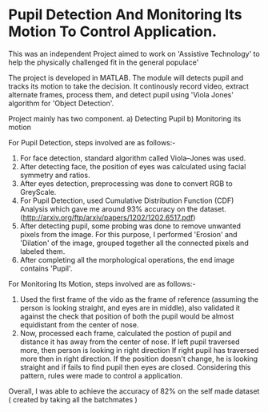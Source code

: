 # Pupil Detection And Monitoring Its Motion To Control Application.
This was an independent Project aimed to work on 'Assistive Technology' to help the physically challenged fit in the general populace' 

The project is developed in MATLAB. The module will detects pupil and tracks its motion to take the decision. It continously record video, extract alternate frames, process them, and detect pupil using 'Viola Jones' algorithm for 'Object Detection'. 

Project mainly has two component.
a) Detecting Pupil
b) Monitoring its motion


For Pupil Detection, steps involved are as follows:-

1) For face detection, standard algorithm called Viola–Jones was used. 
2) After detecting face, the position of eyes was calculated using facial symmetry and ratios. 
3) After eyes detection, preprocessing was done to convert RGB to GreyScale.
4) For Pupil Detection, used Cumulative Distribution Function (CDF) Analysis which gave me around 93% accuracy on the dataset.(http://arxiv.org/ftp/arxiv/papers/1202/1202.6517.pdf) 
5) After detecting pupil, some probing was done to remove unwanted pixels from the image. For this purpose, I performed 'Erosion' and 'Dilation' of the image, grouped together all the connected pixels and labeled them.
6) After completing all the morphological operations, the end image contains 'Pupil'.


For Monitoring Its Motion, steps involved are as follows:-

1) Used the first frame of the vido as the frame of reference (assuming the person is looking straight, and eyes are in middle), also validated it against the check that position of both the pupil would be almost equidistant from the center of nose.
2) Now, processed each frame, calculated the postion of pupil and distance it has away from the center of nose. If left pupil traversed more, then person is looking in right direction If right pupil has traversed more then in right direction. If the position doesn't change, he is looking straight and if fails to find pupil then eyes are closed. Considering this pattern, rules were made to control a application.

Overall, I was able to achieve the accuracy of 82% on the self made dataset ( created by taking all the batchmates ) 



